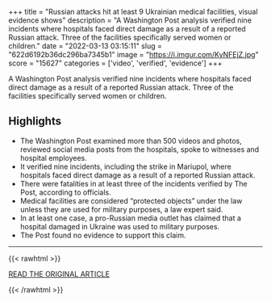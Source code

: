 +++
title = "Russian attacks hit at least 9 Ukrainian medical facilities, visual evidence shows"
description = "A Washington Post analysis verified nine incidents where hospitals faced direct damage as a result of a reported Russian attack. Three of the facilities specifically served women or children."
date = "2022-03-13 03:15:11"
slug = "622d6192b36dc296ba7345b1"
image = "https://i.imgur.com/KyNFEjZ.jpg"
score = "15627"
categories = ['video', 'verified', 'evidence']
+++

A Washington Post analysis verified nine incidents where hospitals faced direct damage as a result of a reported Russian attack. Three of the facilities specifically served women or children.

## Highlights

- The Washington Post examined more than 500 videos and photos, reviewed social media posts from the hospitals, spoke to witnesses and hospital employees.
- It verified nine incidents, including the strike in Mariupol, where hospitals faced direct damage as a result of a reported Russian attack.
- There were fatalities in at least three of the incidents verified by The Post, according to officials.
- Medical facilities are considered “protected objects” under the law unless they are used for military purposes, a law expert said.
- In at least one case, a pro-Russian media outlet has claimed that a hospital damaged in Ukraine was used to military purposes.
- The Post found no evidence to support this claim.

---

{{< rawhtml >}}
  <p class="article-category">
    <a target="_blank" href="https://www.washingtonpost.com/world/2022/03/12/ukraine-hospital-attacks-video/?utm_source=rss&amp;utm_medium=referral&amp;utm_campaign=wp_world&amp;utm_source=reddit.com">READ THE ORIGINAL ARTICLE</a>
  </p>
{{< /rawhtml >}}
